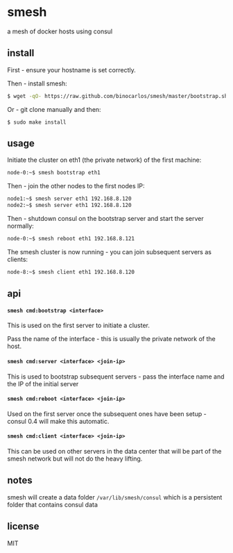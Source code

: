 smesh
=====

a mesh of docker hosts using consul

## install

First - ensure your hostname is set correctly.

Then - install smesh:

```bash
$ wget -qO- https://raw.github.com/binocarlos/smesh/master/bootstrap.sh | sudo bash
```

Or - git clone manually and then:

```
$ sudo make install
```

## usage

Initiate the cluster on eth1 (the private network) of the first machine:

```bash
node-0:~$ smesh bootstrap eth1
```

Then - join the other nodes to the first nodes IP:

```bash
node1:~$ smesh server eth1 192.168.8.120
node2:~$ smesh server eth1 192.168.8.120
```

Then - shutdown consul on the bootstrap server and start the server normally:

```bash
node-0:~$ smesh reboot eth1 192.168.8.121
```

The smesh cluster is now running - you can join subsequent servers as clients:

```bash
node-8:~$ smesh client eth1 192.168.8.120
```

## api

#### `smesh cmd:bootstrap <interface>`

This is used on the first server to initiate a cluster.

Pass the name of the interface - this is usually the private network of the host.

#### `smesh cmd:server <interface> <join-ip>`

This is used to bootstrap subsequent servers - pass the interface name and the IP of the initial server

#### `smesh cmd:reboot <interface> <join-ip>`

Used on the first server once the subsequent ones have been setup - consul 0.4 will make this automatic.

#### `smesh cmd:client <interface> <join-ip>`

This can be used on other servers in the data center that will be part of the smesh network but will not do the heavy lifting.

## notes

smesh will create a data folder `/var/lib/smesh/consul` which is a persistent folder that contains consul data

## license

MIT